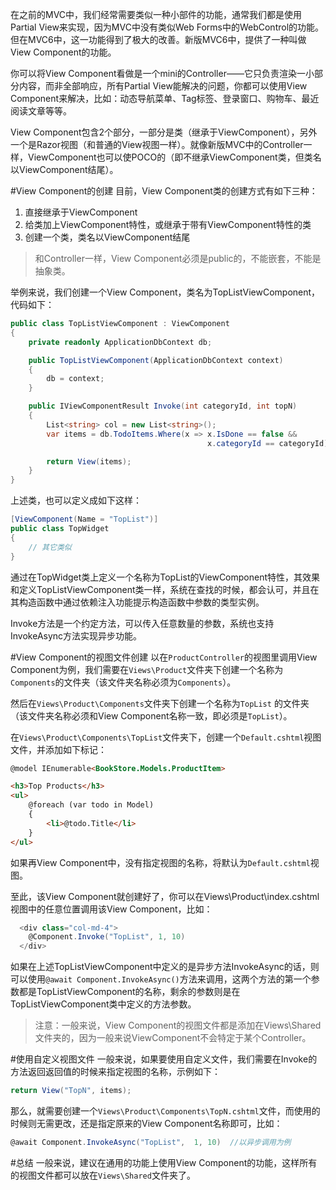 在之前的MVC中，我们经常需要类似一种小部件的功能，通常我们都是使用Partial View来实现，因为MVC中没有类似Web Forms中的WebControl的功能。但在MVC6中，这一功能得到了极大的改善。新版MVC6中，提供了一种叫做View Component的功能。

你可以将View Component看做是一个mini的Controller——它只负责渲染一小部分内容，而非全部响应，所有Partial View能解决的问题，你都可以使用View Component来解决，比如：动态导航菜单、Tag标签、登录窗口、购物车、最近阅读文章等等。

View Component包含2个部分，一部分是类（继承于ViewComponent），另外一个是Razor视图（和普通的View视图一样）。就像新版MVC中的Controller一样，ViewComponent也可以使POCO的（即不继承ViewComponent类，但类名以ViewComponent结尾）。

#View Component的创建
目前，View Component类的创建方式有如下三种：

1. 直接继承于ViewComponent
2. 给类加上ViewComponent特性，或继承于带有ViewComponent特性的类
3. 创建一个类，类名以ViewComponent结尾

> 和Controller一样，View Component必须是public的，不能嵌套，不能是抽象类。

举例来说，我们创建一个View Component，类名为TopListViewComponent，代码如下：
```csharp
public class TopListViewComponent : ViewComponent
{
    private readonly ApplicationDbContext db;

    public TopListViewComponent(ApplicationDbContext context)
    {
        db = context;
    }

    public IViewComponentResult Invoke(int categoryId, int topN)
    {
        List<string> col = new List<string>();
        var items = db.TodoItems.Where(x => x.IsDone == false &&
                                            x.categoryId == categoryId).Take(topN);

        return View(items);
    }
}
```
上述类，也可以定义成如下这样：
```csharp
[ViewComponent(Name = "TopList")]
public class TopWidget
{
    // 其它类似
}
```
通过在TopWidget类上定义一个名称为TopList的ViewComponent特性，其效果和定义TopListViewComponent类一样，系统在查找的时候，都会认可，并且在其构造函数中通过依赖注入功能提示构造函数中参数的类型实例。

Invoke方法是一个约定方法，可以传入任意数量的参数，系统也支持InvokeAsync方法实现异步功能。

#View Component的视图文件创建
以在`ProductController`的视图里调用View Component为例，我们需要在`Views\Product`文件夹下创建一个名称为`Components`的文件夹（该文件夹名称必须为`Components`）。

然后在`Views\Product\Components`文件夹下创建一个名称为`TopList`	的文件夹（该文件夹名称必须和View Component名称一致，即必须是`TopList`）。

在`Views\Product\Components\TopList`文件夹下，创建一个`Default.cshtml`视图文件，并添加如下标记：
```html
@model IEnumerable<BookStore.Models.ProductItem>

<h3>Top Products</h3>
<ul>
    @foreach (var todo in Model)
    {
        <li>@todo.Title</li>
    }
</ul>
```
如果再View Component中，没有指定视图的名称，将默认为`Default.cshtml`视图。

至此，该View Component就创建好了，你可以在Views\Product\index.cshtml视图中的任意位置调用该View Component，比如：
```csharp
  <div class="col-md-4">
    @Component.Invoke("TopList", 1, 10)  
  </div>
```

如果在上述TopListViewComponent中定义的是异步方法InvokeAsync的话，则可以使用`@await Component.InvokeAsync()`方法来调用，这两个方法的第一个参数都是TopListViewComponent的名称，剩余的参数则是在TopListViewComponent类中定义的方法参数。

> 注意：一般来说，View Component的视图文件都是添加在Views\Shared文件夹的，因为一般来说ViewComponent不会特定于某个Controller。


#使用自定义视图文件
一般来说，如果要使用自定义文件，我们需要在Invoke的方法返回返回值的时候来指定视图的名称，示例如下：
```csharp
return View("TopN", items);
```

那么，就需要创建一个`Views\Product\Components\TopN.cshtml`文件，而使用的时候则无需更改，还是指定原来的View Component名称即可，比如：
```csharp
@await Component.InvokeAsync("TopList",  1, 10)  //以异步调用为例
```

#总结
一般来说，建议在通用的功能上使用View Component的功能，这样所有的视图文件都可以放在`Views\Shared`文件夹了。
